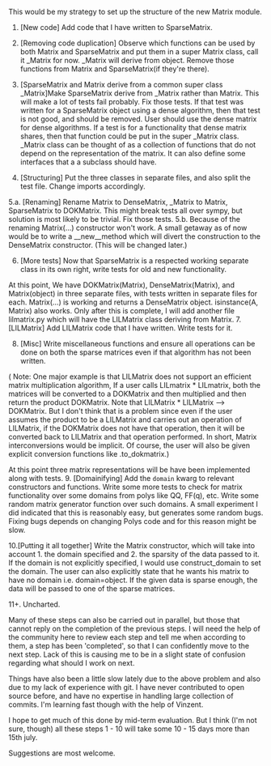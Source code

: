 This would be my strategy to set up the structure of the new Matrix module.

1. [New code] Add code that I have written to SparseMatrix.


2. [Removing code duplication] Observe which functions can be used by both Matrix and SparseMatrix and put them in a super Matrix class, call it _Matrix for now. _Matrix will derive from object. Remove those functions from Matrix and SparseMatrix(if they're there).


3. [SparseMatrix and Matrix derive from a common super class _Matrix]Make SparseMatrix derive from _Matrix rather than Matrix. This will make a lot of tests fail probably. Fix those tests. If that test was written for a SparseMatrix object using a dense algorithm, then that test is not good, and should be removed. User should use the dense matrix for dense algorithms. If a test is for a functionality that dense matrix shares, then that function could be put in the super _Matrix class. _Matrix class can be thought of as a collection of functions that do not depend on the representation of the matrix. It can also define some interfaces that a a subclass should have.


4. [Structuring] Put the three classes in separate files, and also split the test file. Change imports accordingly.


5.a. [Renaming] Rename Matrix to DenseMatrix, _Matrix to Matrix, SparseMatrix to DOKMatrix. This might break tests all over sympy, but solution is most likely to be trivial. Fix those tests.
5.b. Because of the renaming Matrix(...) constructor won't work. A small getaway as of now would be to write a __new__method which will divert the construction to the DenseMatrix constructor. (This will be changed later.)


6. [More tests] Now that SparseMatrix is a respected working separate class in its own right, write tests for old and new functionality.

At this point, We have DOKMatrix(Matrix), DenseMatrix(Matrix), and Matrix(object) in three separate files, with tests written in separate files for each. Matrix(...) is working and returns a DenseMatrix object. isinstance(A, Matrix) also works. Only after this is complete, I will add another file lilmatrix.py which will have the LILMatrix class deriving from Matrix.
7. [LILMatrix] Add LILMatrix code that I have written. Write tests for it.

8. [Misc] Write miscellaneous functions and ensure all operations can be done on both the sparse matrices even if that algorithm has not been written.

( Note: One major example is that LILMatrix does not support an efficient matrix multiplication algorithm, If a user calls LILmatrix * LILmatrix, both the matrices will be converted to a DOKMatrix and then multiplied and then return the product DOKMatrix. Note that LILMatrix * LILMatrix --> DOKMatrix. But I don't think that is a problem since even if the user assumes the product to be a LILMatrix and carries out an operation of LILMatrix, if the DOKMatrix does not have that operation, then it will be converted back to LILMatrix and that operation performed. In short, Matrix interconversions would be implicit. Of course, the user will also be given explicit conversion functions like .to_dokmatrix.)

At this point three matrix representations will be have been implemented along with tests.
9. [Domainifying] Add the `domain` kwarg to relevant constructors and functions. Write some more tests to check for matrix functionality over some domains from polys like QQ, FF(q), etc. Write some random matrix generator function over such domains. A small experiment I did indicated that this is reasonably easy, but generates some random bugs. Fixing bugs depends on changing Polys code and for this reason might be slow.

10.[Putting it all together] Write the Matrix constructor, which will take into account 1. the domain specified and 2. the sparsity of the data passed to it. If the domain is not explicitly specified, I would use construct_domain to set the domain. The user can also explicitly state that he wants his matrix to have no domain i.e. domain=object. If the given data is sparse enough, the data will be passed to one of the sparse matrices.

11+. Uncharted.

Many of these steps can also be carried out in parallel, but those that cannot reply on the completion of the previous steps. I will need the help of the community here to review each step and tell me when according to them, a step has been 'completed', so that I can confidently move to the next step. Lack of this is causing me to be in a slight state of confusion regarding what should I work on next.

Things have also been a little slow lately due to the above problem and also due to my lack of experience with git. I have never contributed to open source before, and have no expertise in handling large collection of commits. I'm learning fast though with the help of Vinzent.

I hope to get much of this done by mid-term evaluation. But I think (I'm not sure, though) all these steps 1 - 10 will take some 10 - 15 days more than 15th july.

Suggestions are most welcome.